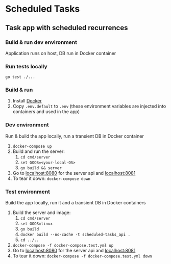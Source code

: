 # Scheduled Tasks
## Task app with scheduled recurrences

### Build & run dev environment
Application runs on host, DB run in Docker container


### Run tests locally
`go test ./...`

### Build & run
1. Install [Docker](https://www.docker.com/products/docker-desktop)
2. Copy `.env.default` to `.env` (these environment variables are injected into containers and used in the app)

### Dev environment
Run & build the app locally, run a transient DB in Docker container
1. `docker-compose up`
2. Build and run the server:
   1. `cd cmd/server`
   2. `set GOOS=<your-local-OS>`
   3. `go build && server`
3. Go to [localhost:8080](localhost:8080) for the server api and [localhost:8081](localhost:8080)
4. To tear it down: `docker-compose down`

### Test environment
Build the app locally, run it and a transient DB in Docker containers
1. Build the server and image:
   1. `cd cmd/server`
   2. `set GOOS=linux`
   3. `go build`
   4. `docker build --no-cache -t scheduled-tasks_api .`
   5. `cd ../..`
2. `docker-compose -f docker-compose.test.yml up`
3. Go to [localhost:8080](localhost:8080) for the server api and [localhost:8081](localhost:8080)
4. To tear it down: `docker-compose -f docker-compose.test.yml down`